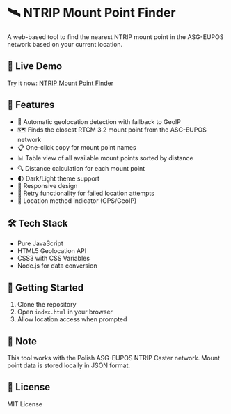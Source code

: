 # 🛰️ NTRIP Mount Point Finder

A web-based tool to find the nearest NTRIP mount point in the ASG-EUPOS network based on your current location.

## 🔗 Live Demo

Try it now: [NTRIP Mount Point Finder](https://pan-danio.github.io/ntrip-nearest/)

## 🎯 Features

- 📍 Automatic geolocation detection with fallback to GeoIP
- 🗺️ Finds the closest RTCM 3.2 mount point from the ASG-EUPOS network
- 📋 One-click copy for mount point names
- 📊 Table view of all available mount points sorted by distance
- 🔍 Distance calculation for each mount point
- 🌓 Dark/Light theme support
- 📱 Responsive design
- 🔄 Retry functionality for failed location attempts
- 📍 Location method indicator (GPS/GeoIP)

## 🛠️ Tech Stack

- Pure JavaScript
- HTML5 Geolocation API
- CSS3 with CSS Variables
- Node.js for data conversion

## 🚀 Getting Started

1. Clone the repository
2. Open `index.html` in your browser
3. Allow location access when prompted

## 📝 Note

This tool works with the Polish ASG-EUPOS NTRIP Caster network. Mount point data is stored locally in JSON format.

## 📄 License

MIT License